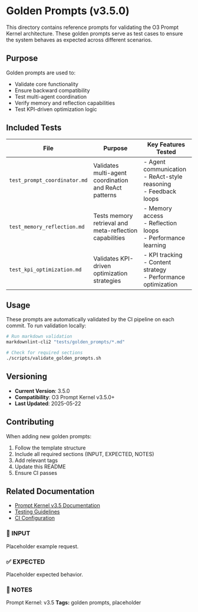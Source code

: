 # Golden Prompts (v3.5.0)

This directory contains reference prompts for validating the O3 Prompt Kernel architecture. These golden prompts serve as test cases to ensure the system behaves as expected across different scenarios.

## Purpose

Golden prompts are used to:
- Validate core functionality
- Ensure backward compatibility
- Test multi-agent coordination
- Verify memory and reflection capabilities
- Test KPI-driven optimization logic

## Included Tests

| File | Purpose | Key Features Tested |
|------|---------|-------------------|
| `test_prompt_coordinator.md` | Validates multi-agent coordination and ReAct patterns | - Agent communication<br>- ReAct-style reasoning<br>- Feedback loops |
| `test_memory_reflection.md`  | Tests memory retrieval and meta-reflection capabilities | - Memory access<br>- Reflection loops<br>- Performance learning |
| `test_kpi_optimization.md`   | Validates KPI-driven optimization strategies | - KPI tracking<br>- Content strategy<br>- Performance optimization |

## Usage

These prompts are automatically validated by the CI pipeline on each commit. To run validation locally:

```bash
# Run markdown validation
markdownlint-cli2 "tests/golden_prompts/*.md"

# Check for required sections
./scripts/validate_golden_prompts.sh
```

## Versioning

- **Current Version**: 3.5.0
- **Compatibility**: O3 Prompt Kernel v3.5.0+
- **Last Updated**: 2025-05-22

## Contributing

When adding new golden prompts:
1. Follow the template structure
2. Include all required sections (INPUT, EXPECTED, NOTES)
3. Add relevant tags
4. Update this README
5. Ensure CI passes

## Related Documentation

- [Prompt Kernel v3.5 Documentation](./../../docs/prompt/prompt_kernel_v3.5.md)
- [Testing Guidelines](./../../docs/TESTING.md)
- [CI Configuration](./../../.github/workflows/validate_repo.yml)

### 💬 INPUT
Placeholder example request.

### ✅ EXPECTED
Placeholder expected behavior.

### 🔁 NOTES
Prompt Kernel: v3.5
**Tags:** golden prompts, placeholder
